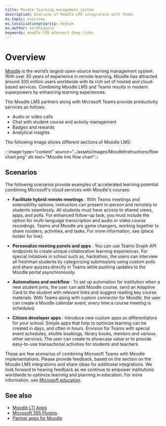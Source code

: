 ```yaml
---
title: Moodle learning management system
description: Overview of Moodle LMS integration with Teams
ms.topic: overview
ms.localizationpriority: medium
ms.author: surbhigupta
keywords: moodle LMS mConnect deep links
---
```


# Overview

[Moodle](https://moodle.com/about/) is the world’s largest open-source learning management system. With over 30 years of experience in remote learning, Moodle has attracted around 300 million users worldwide with its rich set of hosted and cloud-based services. Combining Moodle LMS and Teams results in modern superpowers by enhancing learning experiences.
 
The Moodle LMS partners along with Microsoft Teams provide productivity services as follows:

* Audio or video calls
* Chat with student course and activity management
* Badges and rewards
* Analytical insights

 The following image shows different sections of Moodle LMS: 

:::image type="content" source="../assets/images/MoodleInstructions/flow chart.png" alt-text="Moodle lms flow chart":::


 
## Scenarios

The following scenarios provide examples of accelerated learning potential combining Microsoft's cloud services with Moodle's courses:

* **Facilitate hybrid remote meetings** : With Teams meetings and extensibility options, instructors can present in-person and remotely to students seamlessly. All students must have access to shared views, apps, and polls. For enhanced follow-up task, you must include the option for multi-language transcription and audio or video course recordings. Teams and Moodle are game changers, working together to share roosters, activities, and tasks. For more information, see (place holder for link).

* **Personalize meeting panels and apps** : You can use Teams Graph API endpoints to create unique collaborative learning experiences. For special initiatives in school such as, hackathon, the users can interview all freshman students by categorizing submissions using custom polls and share quizzes directly in Teams while pushing updates to the Moodle portal asynchronously.

* **Automations and workflow** : To set up automation for institution when a new student joins, the user can add Moodle course, send an Adaptive Card to the student with relevant links and suggest reading key course materials. With Teams along with custom connector for Moodle, the user can create a Moodle calendar event, every time a course meeting is scheduled.

* **Citizen developer apps** : Introduce new custom apps as differentiators for your school. Simple apps that help to optimize learning can be created in days, and often in hours. Envision for Teams with special event schedules, shuttle bookings, library books, mentors and various other services. The user can create to showcase value or to provide easy-to-use transactional activities for students and teachers.

These are few scenarios of combining Microsoft Teams with Moodle implementations. Please provide feedback, based on the section on the Moodle LMS integrations and share ideas for additional integrations. We look forward to hearing feedback as we continue to empower institutions worldwide to optimize learning and planning in education. For more information, see [Microsoft education](https://www.microsoft.com/education).

## See also

* [Moodle LTI Apps](moodle-lti-apps.md)
* [Microsoft 365 Plugins](m365-plugins/m365-plugins-overview.md)
* [Partner apps for Moodle](partner-apps-for-moodle.md)
